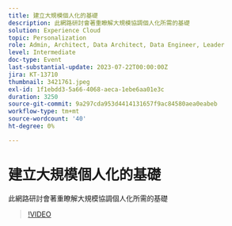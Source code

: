 ```yaml
---
title: 建立大規模個人化的基礎
description: 此網路研討會著重瞭解大規模協調個人化所需的基礎
solution: Experience Cloud
topic: Personalization
role: Admin, Architect, Data Architect, Data Engineer, Leader
level: Intermediate
doc-type: Event
last-substantial-update: 2023-07-22T00:00:00Z
jira: KT-13710
thumbnail: 3421761.jpeg
exl-id: 1f1ebdd3-5a66-4068-aeca-1ebe6aa01e3c
duration: 3250
source-git-commit: 9a297cda953d4414131657f9ac84580aea0eabeb
workflow-type: tm+mt
source-wordcount: '40'
ht-degree: 0%

---
```


# 建立大規模個人化的基礎

此網路研討會著重瞭解大規模協調個人化所需的基礎

>[!VIDEO](https://video.tv.adobe.com/v/3421761/?learn=on)
